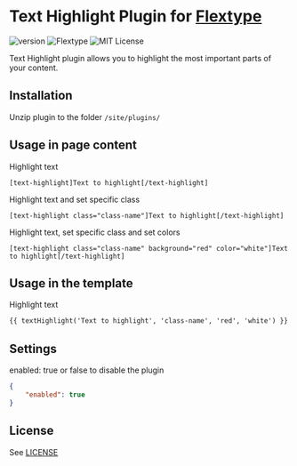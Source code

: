 # Text Highlight Plugin for [Flextype](http://flextype.org/)
![version](https://img.shields.io/badge/version-1.1.1-brightgreen.svg?style=flat-square)
![Flextype](https://img.shields.io/badge/Flextype-0.9.0-green.svg?style=flat-square)
![MIT License](https://img.shields.io/badge/license-MIT-blue.svg?style=flat-square)

Text Highlight plugin allows you to highlight the most important parts of your content.

## Installation
Unzip plugin to the folder `/site/plugins/`

## Usage in page content

Highlight text
```
[text-highlight]Text to highlight[/text-highlight]
```

Highlight text and set specific class
```
[text-highlight class="class-name"]Text to highlight[/text-highlight]
```

Highlight text, set specific class and set colors
```
[text-highlight class="class-name" background="red" color="white"]Text to highlight[/text-highlight]
```

## Usage in the template

Highlight text
```html
{{ textHighlight('Text to highlight', 'class-name', 'red', 'white') }}
```

## Settings

enabled: true or false to disable the plugin

```json
{
    "enabled": true
}
```

## License
See [LICENSE](https://github.com/flextype-plugins/text-highlight/blob/master/LICENSE)
